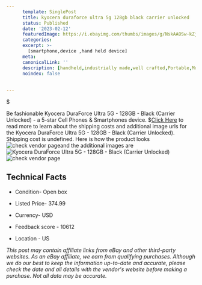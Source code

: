 ```yaml
---
      template: SinglePost
      title: kyocera duraforce ultra 5g 128gb black carrier unlocked 
      status: Published
      date: '2023-02-12'
      featuredImage: https://i.ebayimg.com/thumbs/images/g/NskAAOSw-kZjCNdt/s-l225.jpg
      categories: 
      excerpt: >-
        [smartphone,device ,hand held device]
      meta:
      canonicalLink: ''
      description: [handheld,industrially made,well crafted,Portable,Mobile,Compact,Convenient,Lightweight,Maneuverable,Man-portable,Miniature,Carriable,Hand-held,Light,Holdable,Transportable,Mobile device,Pocket-sized,On-the-go,Wireless,Cordless,Compact size,Convenient size, smartphone,device ,hand held device]
      noindex: false
      
        
---
```

$

Be fashionable Kyocera DuraForce Ultra 5G - 128GB - Black (Carrier Unlocked) - a 5-star Cell Phones & Smartphones device.
$[Click Here](https://www.ebay.com/itm/155135129281?hash=item241ec636c1%3Ag%3ANskAAOSw-kZjCNdt&mkevt=1&mkcid=1&mkrid=711-53200-19255-0&campid=%253CePNCampaignId%253E&customid=%253CreferenceId%253E&toolid=10049) to read more to learn about the shipping costs and additional image urls for the Kyocera DuraForce Ultra 5G - 128GB - Black (Carrier Unlocked). Shipping cost is undefined. Here is how the product looks ![check vendor page](https://i.ebayimg.com/thumbs/images/g/NskAAOSw-kZjCNdt/s-l225.jpg)and the additional images are![Kyocera DuraForce Ultra 5G - 128GB - Black (Carrier Unlocked)](https://i.ebayimg.com/images/g/NskAAOSw-kZjCNdt/s-l640.jpg)![check vendor page](https://origin-galleryplus.ebayimg.com/ws/web/155135129281_2_0_1/225x225.jpg,https://origin-galleryplus.ebayimg.com/ws/web/155135129281_3_0_1/225x225.jpg,https://origin-galleryplus.ebayimg.com/ws/web/155135129281_4_0_1/225x225.jpg,https://origin-galleryplus.ebayimg.com/ws/web/155135129281_5_0_1/225x225.jpg,https://origin-galleryplus.ebayimg.com/ws/web/155135129281_6_0_1/225x225.jpg,https://origin-galleryplus.ebayimg.com/ws/web/155135129281_7_0_1/225x225.jpg,https://origin-galleryplus.ebayimg.com/ws/web/155135129281_8_0_1/225x225.jpg)



 ## Technical Facts 



     
      

 - Condition- Open box 


      

 - Listed Price- 374.99 


      

 - Currency- USD 


      

 - Feedback score - 10612 


      

 - Location - US 


      
      

 *_This post may contain affiliate links from eBay and other third-party websites. As an eBay affiliate, we earn from qualifying purchases. Although we do our best to keep the information up-to-date and accurate, please check the date and all details with the vendor's website before making a purchase. Not all data may be accurate._*






